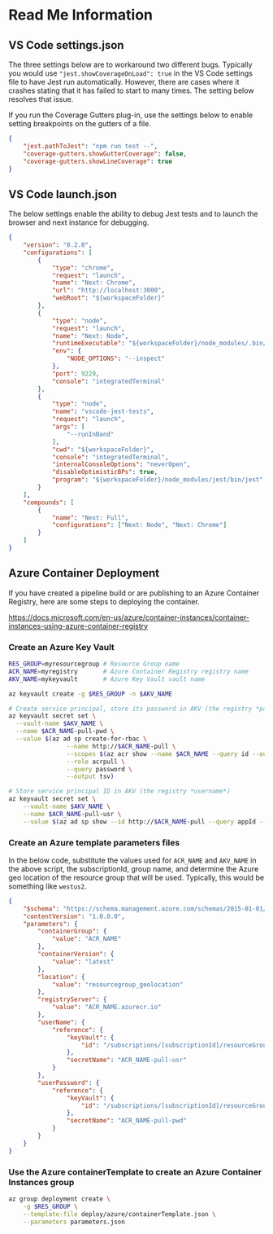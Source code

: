 # Read Me Information

## VS Code settings.json

The three settings below are to workaround two different bugs. Typically you would use `"jest.showCoverageOnLoad": true` in the VS Code settings file to have Jest run automatically. However, there are cases where it crashes stating that it has failed to start to many times. The setting below resolves that issue.

If you run the Coverage Gutters plug-in, use the settings below to enable setting breakpoints on the gutters of a file.

```json
{
    "jest.pathToJest": "npm run test --",
    "coverage-gutters.showGutterCoverage": false,
    "coverage-gutters.showLineCoverage": true
}
```

## VS Code launch.json

The below settings enable the ability to debug Jest tests and to launch the browser and next instance for debugging.

```json
{
    "version": "0.2.0",
    "configurations": [
        {
            "type": "chrome",
            "request": "launch",
            "name": "Next: Chrome",
            "url": "http://localhost:3000",
            "webRoot": "${workspaceFolder}"
        },
        {
            "type": "node",
            "request": "launch",
            "name": "Next: Node",
            "runtimeExecutable": "${workspaceFolder}/node_modules/.bin/next",
            "env": {
                "NODE_OPTIONS": "--inspect"
            },
            "port": 9229,
            "console": "integratedTerminal"
        },
        {
            "type": "node",
            "name": "vscode-jest-tests",
            "request": "launch",
            "args": [
                "--runInBand"
            ],
            "cwd": "${workspaceFolder}",
            "console": "integratedTerminal",
            "internalConsoleOptions": "neverOpen",
            "disableOptimisticBPs": true,
            "program": "${workspaceFolder}/node_modules/jest/bin/jest"
        }
    ],
    "compounds": [
        {
            "name": "Next: Full",
            "configurations": ["Next: Node", "Next: Chrome"]
        }
    ]
}
```

## Azure Container Deployment

If you have created a pipeline build or are publishing to an Azure Container Registry, here are some steps to deploying the container.

<https://docs.microsoft.com/en-us/azure/container-instances/container-instances-using-azure-container-registry>

### Create an Azure Key Vault

```bash
RES_GROUP=myresourcegroup # Resource Group name
ACR_NAME=myregistry       # Azure Container Registry registry name
AKV_NAME=mykeyvault       # Azure Key Vault vault name

az keyvault create -g $RES_GROUP -n $AKV_NAME

# Create service principal, store its password in AKV (the registry *password*)
az keyvault secret set \
  --vault-name $AKV_NAME \
  --name $ACR_NAME-pull-pwd \
  --value $(az ad sp create-for-rbac \
                --name http://$ACR_NAME-pull \
                --scopes $(az acr show --name $ACR_NAME --query id --output tsv) \
                --role acrpull \
                --query password \
                --output tsv)

# Store service principal ID in AKV (the registry *username*)
az keyvault secret set \
    --vault-name $AKV_NAME \
    --name $ACR_NAME-pull-usr \
    --value $(az ad sp show --id http://$ACR_NAME-pull --query appId --output tsv)
```

### Create an Azure template parameters files

In the below code, substitute the values used for `ACR_NAME` and `AKV_NAME` in the above script, the subscriptionId, group name, and determine the Azure geo location of the resource group that will be used. Typically, this would be something like `westus2`.

```json
{
    "$schema": "https://schema.management.azure.com/schemas/2015-01-01/deploymentParameters.json#",
    "contentVersion": "1.0.0.0",
    "parameters": {
        "containerGroup": {
            "value": "ACR_NAME"
        },
        "containerVersion": {
            "value": "latest"
        },
        "location": {
            "value": "resourcegroup_geolocation"
        },
        "registryServer": {
            "value": "ACR_NAME.azurecr.io"
        },
        "userName": {
            "reference": {
                "keyVault": {
                    "id": "/subscriptions/[subscriptionId]/resourceGroups/[name]/providers/Microsoft.KeyVault/vaults/[AKV_NAME]"
                },
                "secretName": "ACR_NAME-pull-usr"
            }
        },
        "userPassword": {
            "reference": {
                "keyVault": {
                    "id": "/subscriptions/[subscriptionId]/resourceGroups/[name]/providers/Microsoft.KeyVault/vaults/[AKV_NAME]"
                },
                "secretName": "ACR_NAME-pull-pwd"
            }
        }
    }
}
```

### Use the Azure containerTemplate to create an Azure Container Instances group

```bash
az group deployment create \
    -g $RES_GROUP \
    --template-file deploy/azure/containerTemplate.json \
    --parameters parameters.json
```
